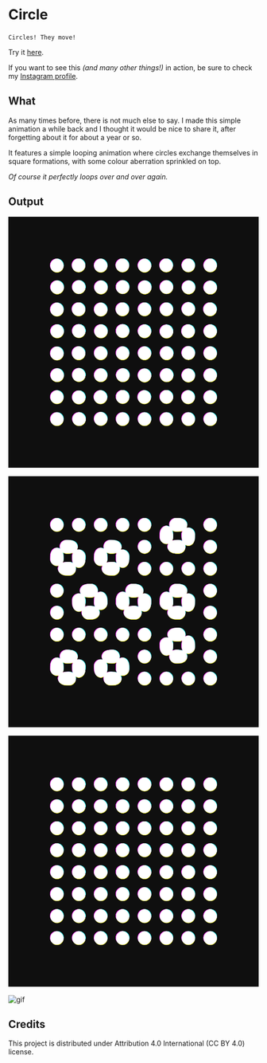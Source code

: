 # Circle

`Circles! They move!`

Try it [here](https://lorossi.github.io/CIRCLES-SWAP/).

If you want to see this *(and many other things!)* in action, be sure to check my [Instagram profile](https://instagram.com/lorossi97).

## What

As many times before, there is not much else to say.
I made this simple animation a while back and I thought it would be nice to share it, after forgetting about it for about a year or so.

It features a simple looping animation where circles exchange themselves in square formations, with some colour aberration sprinkled on top.

*Of course it perfectly loops over and over again.*

## Output

![image-1](output/0000014.png)

![image-3](output/0000093.png)

![image-2](output/0000242.png)

![gif](output/output.gif)

## Credits

This project is distributed under Attribution 4.0 International (CC BY 4.0) license.
